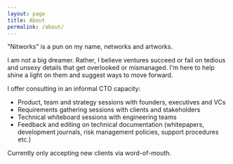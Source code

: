 ```yaml
---
layout: page
title: About
permalink: /about/
---
```


"Nitworks" is a pun on my name, networks and artworks. 

I am not a big dreamer. Rather, I believe ventures succeed or fail on tedious and unsexy details that get overlooked or mismanaged. I'm here to help shine a light on them and suggest ways to move forward.

I offer consulting in an informal CTO capacity:
- Product, team and strategy sessions with founders, executives and VCs
- Requirements gathering sessions with clients and stakeholders
- Technical whiteboard sessions with engineering teams
- Feedback and editing on technical documentation (whitepapers, development journals, risk management policies, support procedures etc.)

Currently only accepting new clients via word-of-mouth.
